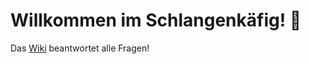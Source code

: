 # Willkommen im Schlangenkäfig! :snake:

Das [Wiki](https://github.com/Assimilationstheorie/python-playground/wiki/Schlangenk%C3%A4fig) beantwortet alle Fragen!
